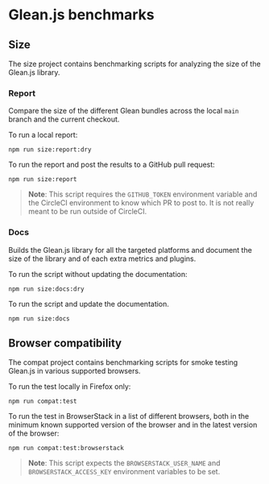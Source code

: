 # Glean.js benchmarks

## Size

The size project contains benchmarking scripts
for analyzing the size of the Glean.js library.

### Report

Compare the size of the different Glean bundles across the local `main`
branch and the current checkout.

To run a local report:

```
npm run size:report:dry
```

To run the report and post the results to a GitHub pull request:

```
npm run size:report
```

> **Note**: This script requires the `GITHUB_TOKEN` environment variable
> and the CircleCI environment to know which PR to post to.
> It is not really meant to be run outside of CircleCI.

### Docs

Builds the Glean.js library for all the targeted platforms and document
the size of the library and of each extra metrics and plugins.

To run the script without updating the documentation:

```
npm run size:docs:dry
```

To run the script and update the documentation.

```
npm run size:docs
```

## Browser compatibility

The compat project contains benchmarking scripts
for smoke testing Glean.js in various supported browsers.

To run the test locally in Firefox only:

```
npm run compat:test
```

To run the test in BrowserStack in a list of different browsers,
both in the minimum known supported version of the browser
and in the latest version of the browser:

```
npm run compat:test:browserstack
```

> **Note**: This script expects the `BROWSERSTACK_USER_NAME` and
> `BROWSERSTACK_ACCESS_KEY` environment variables to be set.
